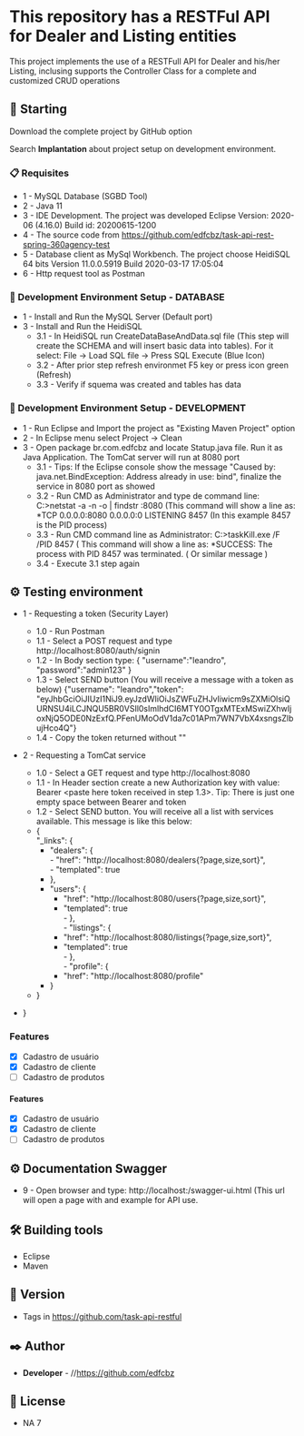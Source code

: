 # This repository has a RESTFul API for Dealer and Listing entities

This project implements the use of a RESTFull API for Dealer and his/her Listing, inclusing supports the Controller Class for a complete and customized CRUD operations

## 🚀 Starting

Download the complete project by GitHub option

Search **Implantation** about project setup on development environment.

### 📋 Requisites

* 1 - MySQL Database (SGBD Tool)
* 2 - Java 11
* 3 - IDE Development. The project was developed Eclipse Version: 2020-06 (4.16.0) Build id: 20200615-1200
* 4 - The source code from https://github.com/edfcbz/task-api-rest-spring-360agency-test
* 5 - Database client as MySql Workbench. The project choose HeidiSQL 64 bits Version 11.0.0.5919 Build 2020-03-17 17:05:04
* 6 - Http request tool as Postman  

### 🔧 Development Environment Setup - DATABASE

* 1 - Install and Run the MySQL Server (Default port)
* 3 - Install and Run the HeidiSQL
  * 3.1 - In HeidiSQL run CreateDataBaseAndData.sql file (This step will create the SCHEMA and will insert basic data into tables). For it select: File -> Load SQL file -> Press SQL Execute (Blue Icon)
  * 3.2 - After prior step refresh environmet F5 key or press icon green (Refresh)
  * 3.3 - Verify if squema was created and tables has data 

### 🔧 Development Environment Setup - DEVELOPMENT

* 1 - Run Eclipse and Import the project as "Existing Maven Project" option
* 2 - In Eclipse menu select Project -> Clean
* 3 - Open package br.com.edfcbz and locate Statup.java file. Run it as Java Application. The TomCat server will run at 8080 port
  * 3.1 - Tips: If the Eclipse console show the message "Caused by: java.net.BindException: Address already in use: bind", finalize the service in 8080 port as showed
  * 3.2 - Run CMD as Administrator and type de command line: C:\>netstat -a -n -o | findstr :8080 (This command will show a line as:
          *TCP 0.0.0.0:8080 0.0.0.0:0 LISTENING 8457 (In this example 8457 is the PID process)
  * 3.3 - Run CMD command line as Administrator: C:\>taskKill.exe /F /PID 8457 ( This command will show a line as: 
          *SUCCESS: The process with PID 8457 was terminated. ( Or similar message )
  * 3.4 - Execute 3.1 step again

## ⚙️ Testing environment
* 1 - Requesting a token (Security Layer)
  * 1.0 - Run Postman
  * 1.1 - Select a POST request and type http://localhost:8080/auth/signin
  * 1.2 - In Body section type: {
                          "username":"leandro",
                          "password":"admin123"
                        }
  * 1.3 - Select SEND button (You will receive a message with a token as below)
  {"username": "leandro","token": "eyJhbGciOiJIUzI1NiJ9.eyJzdWIiOiJsZWFuZHJvIiwicm9sZXMiOlsiQURNSU4iLCJNQU5BR0VSIl0sImlhdCI6MTY0OTgxMTExMSwiZXhwIjoxNjQ5ODE0NzExfQ.PFenUMoOdV1da7c01APm7WN7VbX4xsngsZlbujHco4Q"}                        
  * 1.4 - Copy the token returned without ""

* 2 - Requesting a TomCat service
  * 1.0 - Select a GET request and type http://localhost:8080
  * 1.1 - In Header section create a new Authorization key with value: Bearer <paste here token received in step 1.3>. Tip: There is just one empty space between Bearer and token
  * 1.2 - Select SEND button. You will receive all a list with services available. This message is like this below:
  - {<br/>
    "_links": {<br/>
      - "dealers": {<br/>
            - "href": "http://localhost:8080/dealers{?page,size,sort}",<br/>
            - "templated": true<br/>
       -  },<br/>
       -  "users": {<br/>
           -  "href": "http://localhost:8080/users{?page,size,sort}",<br/>
           -  "templated": true<br/>
        - },<br/>
        - "listings": {<br/>
           -  "href": "http://localhost:8080/listings{?page,size,sort}",<br/>
            - "templated": true<br/>
        - },<br/>
        - "profile": {<br/>
            - "href": "http://localhost:8080/profile"<br/>
       -  }<br/>
   -  }<br/>
- }<br/>

### Features

- [x] Cadastro de usuário
- [x] Cadastro de cliente
- [ ] Cadastro de produtos

#### Features

- [x] Cadastro de usuário
- [x] Cadastro de cliente
- [ ] Cadastro de produtos

## ⚙️ Documentation Swagger
* 9 - Open browser and type: http://localhost:/swagger-ui.html (This url will open a page with and example for API use.

## 🛠️ Building tools

* Eclipse
* Maven

## 📌 Version

* Tags in https://github.com/task-api-restful

## ✒️ Author

* **Developer** - //https://github.com/edfcbz

## 📄 License

* NA
7
